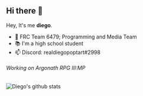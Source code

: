 ## Hi there 👋

Hey, It's me **diego**.


- 🤖 FRC Team 6479; Programming and Media Team
- 📚 I'm a high school student
- 📫 Discord: realdiegopoptart#2998

###### Working on Argonath RPG III:MP


![Diego's github stats](https://github-readme-stats.vercel.app/api?username=realdiegopoptart&show_icons=true&count_private=true&theme=dracula)
